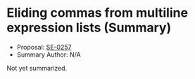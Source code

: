# Eliding commas from multiline expression lists (Summary)

* Proposal: [SE-0257](https://github.com/apple/swift-evolution/blob/main/proposals/0257-elide-comma.md)
* Summary Author: N/A

Not yet summarized.
